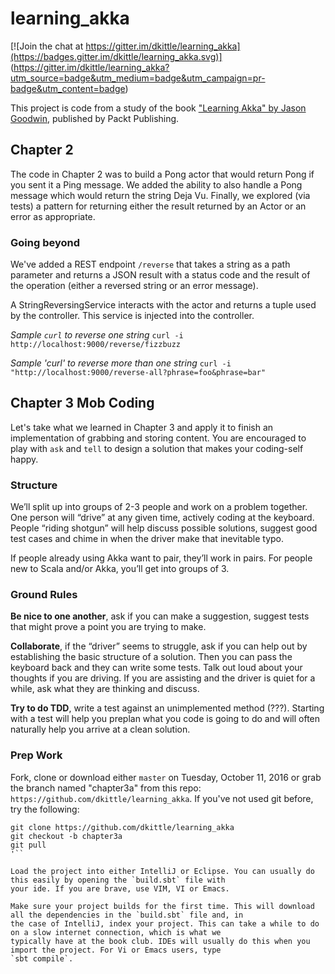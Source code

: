 # learning_akka

[![Join the chat at https://gitter.im/dkittle/learning_akka](https://badges.gitter.im/dkittle/learning_akka.svg)]
(https://gitter.im/dkittle/learning_akka?utm_source=badge&utm_medium=badge&utm_campaign=pr-badge&utm_content=badge)

This project is code from a study of the book
["Learning Akka" by Jason Goodwin](https://www.packtpub.com/application-development/learning-akka),
published by Packt Publishing.

## Chapter 2

The code in Chapter 2 was to build a Pong actor that would return Pong if you sent it a Ping message.
We added the ability to also handle a Pong message which would return the string Deja Vu.
Finally, we explored (via tests) a pattern for returning either the result returned by an Actor or an error as
appropriate.

### Going beyond

We've added a REST endpoint `/reverse` that takes a string as a path parameter and returns a JSON result with a
status code and the result of the operation (either a reversed string or an error message).

A StringReversingService interacts with the actor and returns a tuple used by the controller. This service is
injected into the controller.

*Sample `curl` to reverse one string*
```curl -i http://localhost:9000/reverse/fizzbuzz```

*Sample 'curl' to reverse more than one string*
```curl -i "http://localhost:9000/reverse-all?phrase=foo&phrase=bar"```

## Chapter 3 Mob Coding

Let's take what we learned in Chapter 3 and apply it to finish an implementation of grabbing and storing content.
 You are encouraged to play with `ask` and `tell` to design a solution that makes your coding-self happy.

### Structure
We’ll split up into groups of 2-3 people and work on a problem together. One person will “drive” at any given time,
actively coding at the keyboard. People “riding shotgun” will help discuss possible solutions, suggest good test cases
and chime in when the driver make that inevitable typo.

If people already using Akka want to pair, they’ll work in pairs. For people new to Scala and/or Akka, you’ll get into
groups of 3.

### Ground Rules
**Be nice to one another**, ask if you can make a suggestion, suggest tests that might prove a point you are trying to make.

**Collaborate**, if the “driver” seems to struggle, ask if you can help out by establishing the basic structure of a
solution. Then you can pass the keyboard back and they can write some tests. Talk out loud about your thoughts if you
are driving. If you are assisting and the driver is quiet for a while, ask what they are thinking and discuss.

**Try to do TDD**, write a test against an unimplemented method (???). Starting with a test will help you preplan what
you code is going to do and will often naturally help you arrive at a clean solution.

### Prep Work
Fork, clone or download either `master` on Tuesday, October 11, 2016 or grab the branch named "chapter3a" from
 this repo: `https://github.com/dkittle/learning_akka`. If you've not used git before, try the following:
```
git clone https://github.com/dkittle/learning_akka
git checkout -b chapter3a
git pull
'``

Load the project into either IntelliJ or Eclipse. You can usually do this easily by opening the `build.sbt` file with
your ide. If you are brave, use VIM, VI or Emacs.

Make sure your project builds for the first time. This will download all the dependencies in the `build.sbt` file and, in
the case of IntelliJ, index your project. This can take a while to do on a slow internet connection, which is what we
typically have at the book club. IDEs will usually do this when you import the project. For Vi or Emacs users, type
`sbt compile`.


